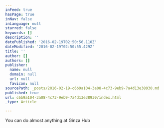 ```yaml
---
inFeed: true
hasPage: true
inNav: false
inLanguage: null
starred: false
keywords: []
description: ''
datePublished: '2016-02-19T02:50:56.110Z'
dateModified: '2016-02-19T02:50:55.429Z'
title: ''
author: []
authors: []
publisher:
  name: null
  domain: null
  url: null
  favicon: null
sourcePath: _posts/2016-02-19-c6b9a104-3a08-4c73-9eb9-7a4d13e38930.md
published: true
url: c6b9a104-3a08-4c73-9eb9-7a4d13e38930/index.html
_type: Article

---
```

You can do almost anything at Ginza Hub